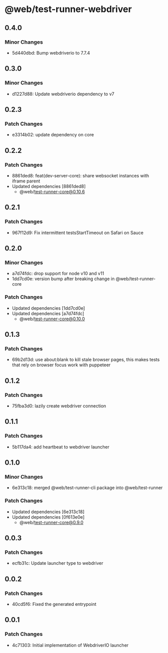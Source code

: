 # @web/test-runner-webdriver

## 0.4.0

### Minor Changes

- 5d440dbd: Bump webdriverio to 7.7.4

## 0.3.0

### Minor Changes

- d1227d88: Update webdriverio dependency to v7

## 0.2.3

### Patch Changes

- e3314b02: update dependency on core

## 0.2.2

### Patch Changes

- 8861ded8: feat(dev-server-core): share websocket instances with iframe parent
- Updated dependencies [8861ded8]
  - @web/test-runner-core@0.10.6

## 0.2.1

### Patch Changes

- 967f12d9: Fix intermittent testsStartTimeout on Safari on Sauce

## 0.2.0

### Minor Changes

- a7d74fdc: drop support for node v10 and v11
- 1dd7cd0e: version bump after breaking change in @web/test-runner-core

### Patch Changes

- Updated dependencies [1dd7cd0e]
- Updated dependencies [a7d74fdc]
  - @web/test-runner-core@0.10.0

## 0.1.3

### Patch Changes

- 69b2d13d: use about:blank to kill stale browser pages, this makes tests that rely on browser focus work with puppeteer

## 0.1.2

### Patch Changes

- 75fba3d0: lazily create webdriver connection

## 0.1.1

### Patch Changes

- 5b117da4: add heartbeat to webdriver launcher

## 0.1.0

### Minor Changes

- 6e313c18: merged @web/test-runner-cli package into @web/test-runner

### Patch Changes

- Updated dependencies [6e313c18]
- Updated dependencies [0f613e0e]
  - @web/test-runner-core@0.9.0

## 0.0.3

### Patch Changes

- ecfb31c: Update launcher type to webdriver

## 0.0.2

### Patch Changes

- 40cd5f6: Fixed the generated entrypoint

## 0.0.1

### Patch Changes

- 4c71303: Initial implementation of WebdriverIO launcher
